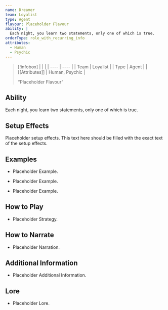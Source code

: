 ```yaml
---
name: Dreamer
team: Loyalist
type: Agent
flavour: Placeholder Flavour
ability: |
  Each night, you learn two statements, only one of which is true.
orderType: role_with_recurring_info
attributes:
  - Human
  - Psychic
---
```

> [!infobox]
> |  |  |
> | ---- | ---- |
> | Team | Loyalist |
> | Type | Agent |
> | [[Attributes]] | Human, Psychic |
> 
>  “Placeholder Flavour”

## Ability
Each night, you learn two statements, only one of which is true.

## Setup Effects
Placeholder setup effects. This text here should be filled with the exact text of the setup effects.

## Examples
- Placeholder Example.

- Placeholder Example.

- Placeholder Example.

## How to Play
- Placeholder Strategy.

## How to Narrate
- Placeholder Narration.

## Additional Information
- Placeholder Additional Information.

## Lore
- Placeholder Lore.